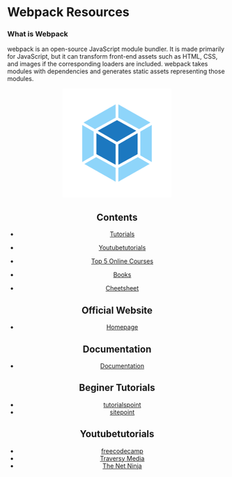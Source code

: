 # Webpack Resources
### What is Webpack
webpack is an open-source JavaScript module bundler. It is made primarily for JavaScript, but it can transform front-end assets such as HTML, CSS, and images if the corresponding loaders are included. webpack takes modules with dependencies and generates static assets representing those modules. 

<div align="center">
	<code><img height="250" src="https://raw.githubusercontent.com/github/explore/80688e429a7d4ef2fca1e82350fe8e3517d3494d/topics/webpack/webpack.png"></code>
</div>
<div align="center">

## Contents

- [Tutorials](#beginer-tutorials)<br/> 

- [ Youtubetutorials](#beginer-tutorials)<br/> 

- [Top 5 Online Courses](#beginer-tutorials)<br/> 

- [Books](#beginer-tutorials)<br/> 

- [Cheetsheet](https://devhints.io/webpack)

## Official Website
- [Homepage](https://devhints.io/webpack)

## Documentation
- [Documentation](https://webpack.js.org/concepts/)

## Beginer Tutorials
- [tutorialspoint ](https://www.tutorialspoint.com/webpack_for_beginners/index.asp)
- [sitepoint](https://www.sitepoint.com/webpack-beginne)

## Youtubetutorials
- [freecodecamp](https://www.youtube.com/watch?v=MpGLUVbqoYQ)
- [Traversy Media](https://www.youtube.com/watch?v=Hbt56gFj998)
- [The Net Ninja](https://www.youtube.com/playlist?list=PL4cUxeGkcC9iTQ3J5oa6orDIMQKKxl8dC)

